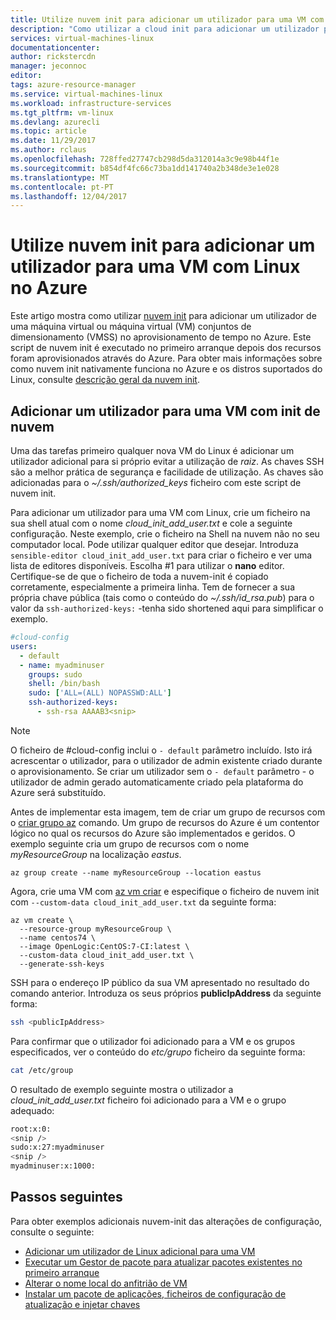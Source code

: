 ```yaml
---
title: Utilize nuvem init para adicionar um utilizador para uma VM com Linux no Azure | Microsoft Docs
description: "Como utilizar a cloud init para adicionar um utilizador para uma VM com Linux durante a criação com o 2.0 CLI do Azure"
services: virtual-machines-linux
documentationcenter: 
author: rickstercdn
manager: jeconnoc
editor: 
tags: azure-resource-manager
ms.service: virtual-machines-linux
ms.workload: infrastructure-services
ms.tgt_pltfrm: vm-linux
ms.devlang: azurecli
ms.topic: article
ms.date: 11/29/2017
ms.author: rclaus
ms.openlocfilehash: 728ffed27747cb298d5da312014a3c9e98b44f1e
ms.sourcegitcommit: b854df4fc66c73ba1dd141740a2b348de3e1e028
ms.translationtype: MT
ms.contentlocale: pt-PT
ms.lasthandoff: 12/04/2017
---
```

# <a name="use-cloud-init-to-add-a-user-to-a-linux-vm-in-azure"></a>Utilize nuvem init para adicionar um utilizador para uma VM com Linux no Azure
Este artigo mostra como utilizar [nuvem init](https://cloudinit.readthedocs.io) para adicionar um utilizador de uma máquina virtual ou máquina virtual (VM) conjuntos de dimensionamento (VMSS) no aprovisionamento de tempo no Azure. Este script de nuvem init é executado no primeiro arranque depois dos recursos foram aprovisionados através do Azure. Para obter mais informações sobre como nuvem init nativamente funciona no Azure e os distros suportados do Linux, consulte [descrição geral da nuvem init](using-cloud-init.md).

## <a name="add-a-user-to-a-vm-with-cloud-init"></a>Adicionar um utilizador para uma VM com init de nuvem
Uma das tarefas primeiro qualquer nova VM do Linux é adicionar um utilizador adicional para si próprio evitar a utilização de *raiz*. As chaves SSH são a melhor prática de segurança e facilidade de utilização. As chaves são adicionadas para o *~/.ssh/authorized_keys* ficheiro com este script de nuvem init.

Para adicionar um utilizador para uma VM com Linux, crie um ficheiro na sua shell atual com o nome *cloud_init_add_user.txt* e cole a seguinte configuração. Neste exemplo, crie o ficheiro na Shell na nuvem não no seu computador local. Pode utilizar qualquer editor que desejar. Introduza `sensible-editor cloud_init_add_user.txt` para criar o ficheiro e ver uma lista de editores disponíveis. Escolha #1 para utilizar o **nano** editor. Certifique-se de que o ficheiro de toda a nuvem-init é copiado corretamente, especialmente a primeira linha.  Tem de fornecer a sua própria chave pública (tais como o conteúdo do *~/.ssh/id_rsa.pub*) para o valor da `ssh-authorized-keys:` -tenha sido shortened aqui para simplificar o exemplo.

```yaml
#cloud-config
users:
  - default
  - name: myadminuser
    groups: sudo
    shell: /bin/bash
    sudo: ['ALL=(ALL) NOPASSWD:ALL']
    ssh-authorized-keys:
      - ssh-rsa AAAAB3<snip>
```
> [!NOTE] 
> O ficheiro de #cloud-config inclui o `- default` parâmetro incluído. Isto irá acrescentar o utilizador, para o utilizador de admin existente criado durante o aprovisionamento. Se criar um utilizador sem o `- default` parâmetro - o utilizador de admin gerado automaticamente criado pela plataforma do Azure será substituído. 

Antes de implementar esta imagem, tem de criar um grupo de recursos com o [criar grupo az](/cli/azure/group#create) comando. Um grupo de recursos do Azure é um contentor lógico no qual os recursos do Azure são implementados e geridos. O exemplo seguinte cria um grupo de recursos com o nome *myResourceGroup* na localização *eastus*.

```azurecli-interactive 
az group create --name myResourceGroup --location eastus
```

Agora, crie uma VM com [az vm criar](/cli/azure/vm#create) e especifique o ficheiro de nuvem init com `--custom-data cloud_init_add_user.txt` da seguinte forma:

```azurecli-interactive 
az vm create \
  --resource-group myResourceGroup \
  --name centos74 \
  --image OpenLogic:CentOS:7-CI:latest \
  --custom-data cloud_init_add_user.txt \
  --generate-ssh-keys 
```

SSH para o endereço IP público da sua VM apresentado no resultado do comando anterior. Introduza os seus próprios **publicIpAddress** da seguinte forma:

```bash
ssh <publicIpAddress>
```

Para confirmar que o utilizador foi adicionado para a VM e os grupos especificados, ver o conteúdo do *etc/grupo* ficheiro da seguinte forma:

```bash
cat /etc/group
```

O resultado de exemplo seguinte mostra o utilizador a *cloud_init_add_user.txt* ficheiro foi adicionado para a VM e o grupo adequado:

```bash
root:x:0:
<snip />
sudo:x:27:myadminuser
<snip />
myadminuser:x:1000:
```

## <a name="next-steps"></a>Passos seguintes
Para obter exemplos adicionais nuvem-init das alterações de configuração, consulte o seguinte:
 
- [Adicionar um utilizador de Linux adicional para uma VM](cloudinit-add-user.md)
- [Executar um Gestor de pacote para atualizar pacotes existentes no primeiro arranque](cloudinit-update-vm.md)
- [Alterar o nome local do anfitrião de VM](cloudinit-update-vm-hostname.md) 
- [Instalar um pacote de aplicações, ficheiros de configuração de atualização e injetar chaves](tutorial-automate-vm-deployment.md)